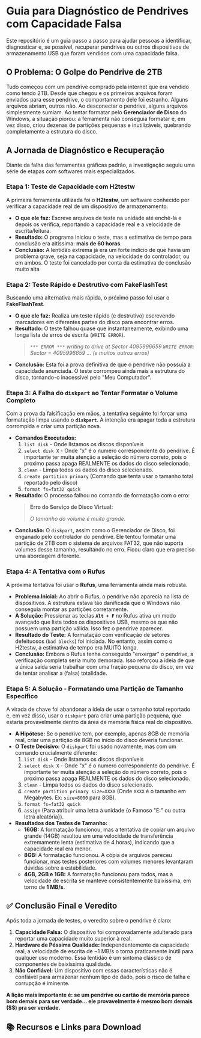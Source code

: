 # Guia para Diagnóstico de Pendrives com Capacidade Falsa

Este repositório é um guia passo a passo para ajudar pessoas a identificar, diagnosticar e, se possível, recuperar pendrives ou outros dispositivos de armazenamento USB que foram vendidos com uma capacidade falsa.

## O Problema: O Golpe do Pendrive de 2TB

Tudo começou com um pendrive comprado pela internet que era vendido como tendo 2TB. Desde que chegou e os primeiros arquivos foram enviados para esse pendrive, o comportamento dele foi estranho. 
Alguns arquivos abriam, outros não.
Ao desconectar o pendrive, alguns arquivos simplesmente sumiam.
Ao tentar formatar pelo **Gerenciador de Disco** do Windows, a situação piorou: a ferramenta não conseguia formatar e, em vez disso, criou dezenas de partições pequenas e inutilizáveis, quebrando completamente a estrutura do disco.

## A Jornada de Diagnóstico e Recuperação

Diante da falha das ferramentas gráficas padrão, a investigação seguiu uma série de etapas com softwares mais especializados.

### Etapa 1: Teste de Capacidade com H2testw

A primeira ferramenta utilizada foi o **H2testw**, um software conhecido por verificar a capacidade real de um dispositivo de armazenamento.

*   **O que ele faz:** Escreve arquivos de teste na unidade até enchê-la e depois os verifica, reportando a capacidade real e a velocidade de escrita/leitura.
*   **Resultado:** O programa iniciou o teste, mas a estimativa de tempo para conclusão era altíssima: **mais de 60 horas**.
*   **Conclusão:** A lentidão extrema já era um forte indício de que havia um problema grave, seja na capacidade, na velocidade do controlador, ou em ambos. O teste foi cancelado por conta da estimativa de conclusão muito alta

### Etapa 2: Teste Rápido e Destrutivo com FakeFlashTest

Buscando uma alternativa mais rápida, o próximo passo foi usar o **FakeFlashTest**.

*   **O que ele faz:** Realiza um teste rápido (e destrutivo) escrevendo marcadores em diferentes partes do disco para encontrar erros.
*   **Resultado:** O teste falhou quase que instantaneamente, exibindo uma longa lista de erros de escrita (`WRITE ERROR`).
    > *`*** ERROR ***` writing to drive at Sector 4095996659*
    > *`WRITE ERROR`: Sector = 4095996659*
    > *... (e muitos outros erros)*
*   **Conclusão:** Esta foi a prova definitiva de que o pendrive não possuía a capacidade anunciada. O teste corrompeu ainda mais a estrutura do disco, tornando-o inacessível pelo "Meu Computador".

### Etapa 3: A Falha do `diskpart` ao Tentar Formatar o Volume Completo

Com a prova da falsificação em mãos, a tentativa seguinte foi forçar uma formatação limpa usando o **`diskpart`**. A intenção era apagar toda a estrutura corrompida e criar uma partição nova.

*   **Comandos Executados:**
    1. `list disk` - Onde listamos os discos disponíveis
    2. `select disk X` - Onde "x" é o numero correspondente do pendrive. É importante ter muita atenção a seleção do número correto, pois o proximo passa apaga REALMENTE os dados do disco selecionado.
    3.  `clean` - Limpa todos os dados do disco selecionado.
    4.  `create partition primary` (Comando que tenta usar o tamanho total reportado pelo disco)
    5.  `format fs=fat32 quick`
*   **Resultado:** O processo falhou no comando de formatação com o erro:
    > **Erro do Serviço de Disco Virtual:**
    >
    > *O tamanho do volume é muito grande.*
*   **Conclusão:** O `diskpart`, assim como o Gerenciador de Disco, foi enganado pelo controlador do pendrive. Ele tentou formatar uma partição de 2TB com o sistema de arquivos FAT32, que não suporta volumes desse tamanho, resultando no erro. Ficou claro que era preciso uma abordagem diferente.


### Etapa 4: A Tentativa com o Rufus

A próxima tentativa foi usar o **Rufus**, uma ferramenta ainda mais robusta.

*   **Problema Inicial:** Ao abrir o Rufus, o pendrive não aparecia na lista de dispositivos. A estrutura estava tão danificada que o Windows não conseguia montar as partições corretamente.
*   **A Solução:** Pressionar as teclas **`Alt + F`** no Rufus ativa um modo avançado que lista todos os dispositivos USB, mesmo os que não possuem uma partição válida. Isso fez o pendrive aparecer.
*   **Resultado do Teste:** A formatação com verificação de setores defeituosos (`bad blocks`) foi iniciada. No entanto, assim como o H2testw, a estimativa de tempo era MUITO longa.
*   **Conclusão:** Embora o Rufus tenha conseguido "enxergar" o pendrive, a verificação completa seria muito demorada. Isso reforçou a ideia de que a única saída seria trabalhar com uma fração pequena do disco, em vez de tentar analisar a (falsa) totalidade.

### Etapa 5: A Solução - Formatando uma Partição de Tamanho Específico

A virada de chave foi abandonar a ideia de usar o tamanho total reportado e, em vez disso, usar o `diskpart` para criar uma partição pequena, que estaria provavelmente dentro da área de memória física real do dispositivo.

*   **A Hipótese:** Se o pendrive tem, por exemplo, apenas 8GB de memória real, criar uma partição de 8GB no início do disco deveria funcionar.
*   **O Teste Decisivo:** O `diskpart` foi usado novamente, mas com um comando crucialmente diferente:
    1. `list disk` - Onde listamos os discos disponíveis
    2. `select disk X` - Onde "x" é o numero correspondente do pendrive. É importante ter muita atenção a seleção do número correto, pois o proximo passa apaga REALMENTE os dados do disco selecionado.
    3.  `clean` - Limpa todos os dados do disco selecionado.
    4.  `create partition primary size=XXXX` (Onde `XXXX` é o tamanho em Megabytes. Ex: `size=8000` para 8GB).
    5.  `format fs=fat32 quick`
    6.  `assign` (Para atribuir uma letra à unidade {o Famoso "E:" ou outra letra aleatória}).
*   **Resultados dos Testes de Tamanho:**
    *   **16GB:** A formatação funcionou, mas a tentativa de copiar um arquivo grande (14GB) resultou em uma velocidade de transferência extremamente lenta (estimativa de 4 horas), indicando que a capacidade real era menor.
    *   **8GB:** A formatação funcionou. A cópia de arquivos pareceu funcionar, mas testes posteriores com volumes menores levantaram dúvidas sobre a estabilidade.
    *   **4GB, 2GB e 1GB:** A formatação funcionou para todos, mas a velocidade de escrita se manteve consistentemente baixíssima, em torno de **1 MB/s**.

## ✅ Conclusão Final e Veredito

Após toda a jornada de testes, o veredito sobre o pendrive é claro:

1.  **Capacidade Falsa:** O dispositivo foi comprovadamente adulterado para reportar uma capacidade muito superior à real.
2.  **Hardware de Péssima Qualidade:** Independentemente da capacidade real, a velocidade de escrita de ~1 MB/s o torna praticamente inútil para qualquer uso moderno. Essa lentidão é um sintoma clássico de componentes de baixíssima qualidade.
3.  **Não Confiável:** Um dispositivo com essas características não é confiável para armazenar nenhum tipo de dado, pois o risco de falha e corrupção é iminente.

**A lição mais importante é: se um pendrive ou cartão de memória parece bom demais para ser verdade... ele provavelmente é mesmo bom demais ($$) pra ser verdade.**

## 📚 Recursos e Links para Download



